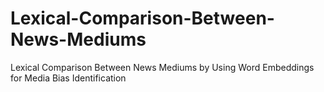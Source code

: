 # Lexical-Comparison-Between-News-Mediums
Lexical Comparison Between News Mediums by Using Word Embeddings for Media Bias Identification
